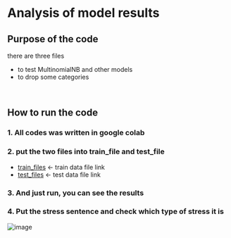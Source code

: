 # Analysis of model results
## Purpose of the code
there are three files
* to test MultinomialNB and other models 
* to drop some categories

<br>

## How to run the code
### 1. All codes was written in google colab
### 2. put the two files into train_file and test_file

* [train_files](https://github.com/Haeun-Y/stress-detection/blob/main/dreaddit-train.csv)  <- train data file link  
* [test_files](https://github.com/Haeun-Y/stress-detection/blob/main/dreaddit-test.csv)  <- test data file link

### 3. And just run, you can see the results
### 4. Put the stress sentence and check which type of stress it is

![image](https://user-images.githubusercontent.com/66423140/208311176-e9e4d04b-3ebb-4d2c-b8d7-5609cee2c12d.png)

